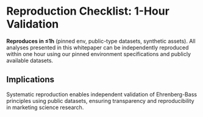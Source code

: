 # Reproduction Checklist: 1-Hour Validation

**Reproduces in ≤1h** (pinned env, public-type datasets, synthetic assets). All analyses presented in this whitepaper can be independently reproduced within one hour using our pinned environment specifications and publicly available datasets.

## Implications

Systematic reproduction enables independent validation of Ehrenberg-Bass principles using public datasets, ensuring transparency and reproducibility in marketing science research.
